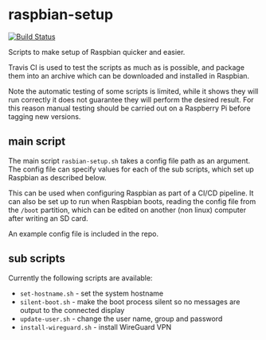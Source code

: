 # raspbian-setup

[![Build Status](https://travis-ci.com/lumastar/raspbian-setup.svg?branch=master)](https://travis-ci.com/lumastar/raspbian-setup)

Scripts to make setup of Raspbian quicker and easier.

Travis CI is used to test the scripts as much as is possible,
and package them into an archive which can be downloaded and installed in Raspbian.

Note the automatic testing of some scripts is limited,
while it shows they will run correctly it does not guarantee they will perform the desired result.
For this reason manual testing should be carried out on a Raspberry Pi before tagging new versions.

## main script

The main script `rasbian-setup.sh` takes a config file path as an argument.
The config file can specify values for each of the sub scripts,
which set up Raspbian as described below.

This can be used when configuring Raspbian as part of a CI/CD pipeline.
It can also be set up to run when Raspbian boots,
reading the config file from the `/boot` partition,
which can be edited on another (non linux) computer after writing an SD card.

An example config file is included in the repo.

## sub scripts

Currently the following scripts are available:

* `set-hostname.sh` - set the system hostname
* `silent-boot.sh` - make the boot process silent so no messages are output to the connected display
* `update-user.sh` - change the user name, group and password
* `install-wireguard.sh` - install WireGuard VPN
